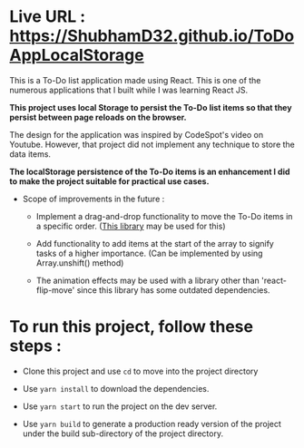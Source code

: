 # **Live URL : https://ShubhamD32.github.io/ToDoAppLocalStorage**

This is a To-Do list application made using React. This is one of the numerous applications that I built while I was learning React JS.

**This project uses local Storage to persist the To-Do list items so that they persist between page reloads on the browser.**

The design for the application was inspired by CodeSpot's video on Youtube. However, that project did not implement any technique to store the data items. 

**The localStorage persistence of the To-Do items is an enhancement I did to make the project suitable for practical use cases.**


* Scope of improvements in the future : 

  * Implement a drag-and-drop functionality to move the To-Do items in a specific order. ([This library](https://react-dnd.github.io/react-dnd/) may be used for this) 
  
  * Add functionality to add items at the start of the array to signify tasks of a higher importance. (Can be implemented by using Array.unshift() method)
  
  * The animation effects may be used with a library other than 'react-flip-move' since this library has some outdated dependencies.

 

# To run this project, follow these steps :

* Clone this project and use `cd` to move into the project directory

* Use `yarn install` to download the dependencies.

* Use `yarn start` to run the project on the dev server.

* Use `yarn build` to generate a production ready version of the project under the build sub-directory of the project directory.
